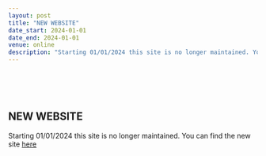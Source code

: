 ```yaml
---
layout: post
title: "NEW WEBSITE"
date_start: 2024-01-01
date_end: 2024-01-01
venue: online
description: "Starting 01/01/2024 this site is no longer maintained. You can find the link inside"
---
```

<br>
<br>
<br>

## NEW WEBSITE
Starting 01/01/2024 this site is no longer maintained. You can find the new site [here](https://elixir-iib-training.github.io/site/)
